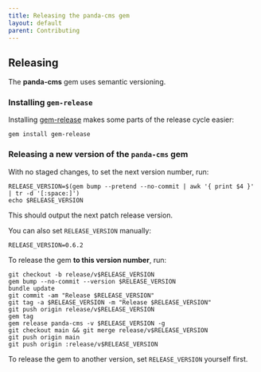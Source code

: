 ```yaml
---
title: Releasing the panda-cms gem
layout: default
parent: Contributing
---
```


## Releasing

The **panda-cms** gem uses semantic versioning.

### Installing `gem-release`

Installing [gem-release](https://github.com/svenfuchs/gem-release) makes some parts of the release cycle easier:

```
gem install gem-release
```

### Releasing a new version of the `panda-cms` gem

With no staged changes, to set the next version number, run:

```
RELEASE_VERSION=$(gem bump --pretend --no-commit | awk '{ print $4 }' | tr -d '[:space:]')
echo $RELEASE_VERSION
```

This should output the next patch release version.

You can also set `RELEASE_VERSION` manually:

```
RELEASE_VERSION=0.6.2
```

To release the gem **to this version number**, run:

```
git checkout -b release/v$RELEASE_VERSION
gem bump --no-commit --version $RELEASE_VERSION
bundle update
git commit -am "Release $RELEASE_VERSION"
git tag -a $RELEASE_VERSION -m "Release $RELEASE_VERSION"
git push origin release/v$RELEASE_VERSION
gem tag
gem release panda-cms -v $RELEASE_VERSION -g
git checkout main && git merge release/v$RELEASE_VERSION
git push origin main
git push origin :release/v$RELEASE_VERSION
```

To release the gem to another version, set `RELEASE_VERSION` yourself first.

